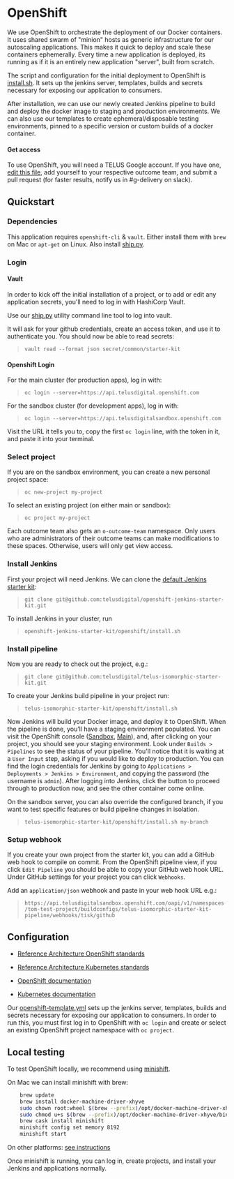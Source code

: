 # OpenShift

We use OpenShift to orchestrate the deployment of our Docker containers. It uses shared swarm of "minion" hosts as generic infrastructure for our autoscaling applications. This makes it quick to deploy and scale these containers ephemerally. Every time a new application is deployed, its running as if it is an entirely new application "server", built from scratch.

The script and configuration for the initial deployment to OpenShift is [install.sh](https://github.com/telusdigital/telus-isomorphic-starter-kit/blob/master/openshift/install.sh). It sets up the jenkins server, templates, builds and secrets necessary for exposing our application to consumers.

After installation, we can use our newly created Jenkins pipeline to build and deploy the docker image to staging and production environments. We can also use our templates to create ephemeral/disposable testing environments, pinned to a specific version or custom builds of a docker container.

#### Get access

To use OpenShift, you will need a TELUS Google account. If you have one, [edit this file](https://github.com/telusdigital/openshift-cluster-provisioning/blob/master/dp/data.yaml#L58), add yourself to your respective outcome team, and submit a pull request (for faster results, notify us in #g-delivery on slack).

## Quickstart

### Dependencies

This application requires `openshift-cli` & `vault`. Either install them with `brew` on Mac or `apt-get` on Linux. Also install [ship.py](https://github.com/telusdigital/ship.py).

### Login

#### Vault

In order to kick off the initial installation of a project, or to add or edit any application secrets, you'll need to log in with HashiCorp Vault.

Use our [ship.py](https://github.com/telusdigital/ship.py) utility command line tool to log into vault.

It will ask for your github credentials, create an access token, and use it to authenticate you. You should now be able to read secrets:

> `vault read --format json secret/common/starter-kit`

#### Openshift Login

For the main cluster (for production apps), log in with:

> `oc login --server=https://api.telusdigital.openshift.com`

For the sandbox cluster (for development apps), log in with:

> `oc login --server=https://api.telusdigitalsandbox.openshift.com`

Visit the URL it tells you to, copy the first `oc login` line, with the token in it, and paste it into your terminal.

### Select project

If you are on the sandbox environment, you can create a new personal project space:

> `oc new-project my-project`

To select an existing project (on either main or sandbox):

> `oc project my-project`

Each outcome team also gets an `o-outcome-team` namespace. Only users who are administrators of their outcome teams can make modifications to these spaces. Otherwise, users will only get view access.

### Install Jenkins

First your project will need Jenkins. We can clone the [default Jenkins starter kit](https://github.com/telusdigital/openshift-jenkins-starter-kit):

> `git clone git@github.com:telusdigital/openshift-jenkins-starter-kit.git`

To install Jenkins in your cluster, run

> `openshift-jenkins-starter-kit/openshift/install.sh`

### Install pipeline

Now you are ready to check out the project, e.g.:

> `git clone git@github.com:telusdigital/telus-isomorphic-starter-kit.git`

To create your Jenkins build pipeline in your project run:

> `telus-isomorphic-starter-kit/openshift/install.sh`

Now Jenkins will build your Docker image, and deploy it to OpenShift. When the pipeline is done, you’ll have a staging environment populated. You can visit the OpenShift console ([Sandbox](https://console.telusdigitalsandbox.openshift.com/console/), [Main](https://console.telusdigital.openshift.com/console/)), and, after clicking on your project, you should see your staging environment. Look under `Builds > Pipelines` to see the status of your pipeline. You'll notice that it is waiting at a `User Input` step, asking if you would like to deploy to production. You can find the login credentials for Jenkins by going to `Applications > Deployments > Jenkins > Environment`, and copying the password (the username is `admin`). After logging into Jenkins, click the button to proceed through to production now, and see the other container come online.

On the sandbox server, you can also override the configured branch, if you want to test specific features or build pipeline changes in isolation.

> `telus-isomorphic-starter-kit/openshift/install.sh my-branch`

### Setup webhook

If you create your own project from the starter kit, you can add a GitHub web hook to compile on commit. From the OpenShift pipeline view, if you click `Edit Pipeline` you should be able to copy your GitHub web hook URL. Under GitHub settings for your project you can click `Webhooks`.

Add an `application/json` webhook and paste in your web hook URL e.g.:

> `https://api.telusdigitalsandbox.openshift.com/oapi/v1/namespaces/tom-test-project/buildconfigs/telus-isomorphic-starter-kit-pipeline/webhooks/tisk/github`

## Configuration

- [Reference Architecture OpenShift standards](https://github.com/telusdigital/reference-architecture/blob/master/delivery/openshift.md)

- [Reference Architecture Kubernetes standards](https://github.com/telusdigital/reference-architecture/blob/master/delivery/kubernetes.md)

- [OpenShift documentation](https://docs.openshift.com/container-platform/3.4/dev_guide/index.html)

- [Kubernetes documentation](https://kubernetes.io/docs/home/)

Our [openshift-template.yml](https://github.com/telusdigital/telus-isomorphic-starter-kit/blob/master/openshift/openshift-template.yml) sets up the jenkins server, templates, builds and secrets necessary for exposing our application to consumers. In order to run this, you must first log in to OpenShift with `oc login` and create or select an existing OpenShift project namespace with `oc project`.

## Local testing

To test OpenShift locally, we recommend using [minishift](https://docs.openshift.org/latest/minishift/getting-started/quickstart.html).

On Mac we can install minishift with brew:

```bash
    brew update
    brew install docker-machine-driver-xhyve
    sudo chown root:wheel $(brew --prefix)/opt/docker-machine-driver-xhyve/bin/docker-machine-driver-xhyve
    sudo chmod u+s $(brew --prefix)/opt/docker-machine-driver-xhyve/bin/docker-machine-driver-xhyve
    brew cask install minishift
    minishift config set memory 8192
    minishift start
```

On other platforms: [see instructions](https://docs.openshift.org/latest/minishift/getting-started/installing.html#installing-instructions)

Once minishift is running, you can log in, create projects, and install your Jenkins and applications normally.
